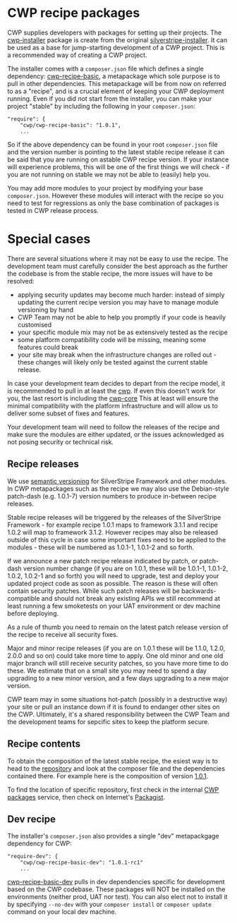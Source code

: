 <!--
title: Recipes
pagenumber: 3
-->

# CWP recipe packages

CWP supplies developers with packages for setting up their projects. The [cwp-installer]() package is create from the
original [silverstripe-installer](). It can be used as a base for jump-starting development of a CWP project. This is a
recommended way of creating a CWP project.

The installer comes with a `composer.json` file which defines a single dependency: [cwp-recipe-basic](), a metapackage
which sole purpose is to pull in other dependencies. This metapackage will be from now on referred to as a "recipe", and
is a crucial element of keeping your CWP deployment running. Even if you did not start from the installer, you can
make your project "stable" by including the following in your `composer.json`:

	"require": {
		"cwp/cwp-recipe-basic": "1.0.1",
		...

So if the above dependency can be found in your root `composer.json` file and the version number is pointing to the
latest stable recipe release it can be said that you are running on astable CWP recipe version. If your instance will
experience problems, this will be one of the first things we will check - if you are not running on stable we may not be
able to (easily) help you.

You may add more modules to your project by modifying your base `composer.json`. However these modules will
interact with the recipe so you need to test for regressions as only the base combination of packages is tested in CWP
release process.

# Special cases

There are several situations where it may not be easy to use the recipe. The development team must carefully
consider the best approach as the further the codebase is from the stable recipe, the more issues will have to be
resolved:

* applying security updates may become much harder: instead of simply updating the current recipe version you may have
to manage module versioning by hand
* CWP Team may not be able to help you promptly if your code is heavily customised
* your specific module mix may not be as extensively tested as the recipe
* some platform compatibility code will be missing, meaning some features could break
* your site may break when the infrastructure changes are rolled out - these changes will likely only be tested against
the current stable release.

In case your development team decides to depart from the recipe model, it is recommended to pull in at least the
[cwp](). If even this doesn't work for you, the last resort is including the [cwp-core]() This at least will ensure the
minimal compatibility with the platform infrastructure and will allow us to deliver some subset of fixes and features.

Your development team will need to follow the releases of the recipe and make sure the modules are either updated, or
the issues acknowledged as not posing security or technical risk.

## Recipe releases

We use [semantic versioning](http://semver.org) for SilverStripe Framework and other modules. In CWP metapackages such
as the recipe we may also use the Debian-style patch-dash (e.g. 1.0.1-7) version numbers to produce in-between recipe
releases.

Stable recipe releases will be triggered by the releases of the SilverStripe Framework - for example recipe 1.0.1 maps
to framework 3.1.1 and recipe 1.0.2 will map to framework 3.1.2. However recipes may also be released outside of this
cycle in case some important fixes need to be applied to the modules - these will be numbered as 1.0.1-1, 1.0.1-2 and so
forth.

If we announce a new patch recipe release indicated by patch, or patch-dash version number change (if you are on 1.0.1,
these will be 1.0.1-1, 1.0.1-2, 1.0.2, 1.0.2-1 and so forth) you will need to upgrade, test and deploy your updated
project code as soon as possible. The reason is these will often contain security patches. While such patch releases
will be backwards-compatible and should not break any existing APIs we still recommend at least running a few smoketests
on your UAT environment or dev machine before deploying.

As a rule of thumb you need to remain on the latest patch release version of the recipe to receive all security fixes.

Major and minor recipe releases (if you are on 1.0.1 these will be 1.1.0, 1.2.0, 2.0.0 and so on) could take more time
to apply. One old minor and one old major branch will still receive security patches, so you have more time to do these.
We estimate that on a small site you may need to spend a day upgrading to a new minor version, and a few days upgrading
to a new major version.

CWP team may in some situations hot-patch (possibly in a destructive way) your site or pull an instance down if it is
found to endanger other sites on the CWP. Ultimately, it's a shared responsibility between the CWP Team and the
development teams for sepcific sites to keep the platform secure.

## Recipe contents

To obtain the composition of the latest stable recipe, the esiest way is to head to the
[repository](https://gitlab.cwp.govt.nz/cwp/cwp-recipe-basic/) and look at the composer file and the dependencies
contained there. For example here is the composition of version
[1.0.1](https://gitlab.cwp.govt.nz/cwp/cwp-recipe-basic/blob/1.0.1/composer.json).

To find the location of specific repository, first check in the internal [CWP packages](https://packages.cwp.govt.nz/)
service, then check on Internet's [Packagist](http://packagist.org/).

## Dev recipe

The installer's `composer.json` also provides a single "dev" metapackgage dependency for CWP:

	"require-dev": {
		"cwp/cwp-recipe-basic-dev": "1.0.1-rc1"
		...

[cwp-recipe-basic-dev](https://gitlab.cwp.govt.nz/cwp/cwp-recipe-basic-dev/) pulls in dev dependencies specific for
development based on the CWP codebase. These packages will NOT be installed on the environments (neither prod, UAT nor
test). You can also elect not to install it by specifying `--no-dev` with your `composer install` or `composer update`
command on your local dev machine.
